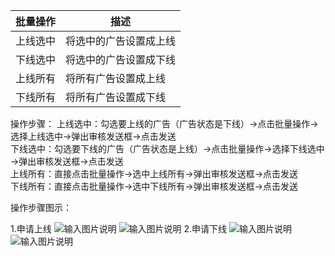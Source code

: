 
|批量操作   | 描述  |
|---|---|
| 上线选中  | 将选中的广告设置成上线  |
| 下线选中  | 将选中的广告设置成下线  |
| 上线所有  | 将所有广告设置成上线  |
| 下线所有  | 将所有广告设置成下线  |

操作步骤：
上线选中：勾选要上线的广告（广告状态是下线）→点击批量操作→选择上线选中→弹出审核发送框→点击发送   
下线选中：勾选要下线的广告（广告状态是上线）→点击批量操作→选择下线选中→弹出审核发送框→点击发送     
上线所有：直接点击批量操作→选中上线所有→弹出审核发送框→点击发送                                 
下线所有：直接点击批量操作→选中下线所有→弹出审核发送框→点击发送         

操作步骤图示：                       

1.申请上线
![输入图片说明](https://images.gitee.com/uploads/images/2021/0425/144841_8b944cdf_8867015.png "屏幕截图.png")
![输入图片说明](https://images.gitee.com/uploads/images/2021/0425/145312_7f86ce40_8867015.png "屏幕截图.png")
2.申请下线
![输入图片说明](https://images.gitee.com/uploads/images/2021/0425/150848_8779e18c_8867015.png "屏幕截图.png")
![输入图片说明](https://images.gitee.com/uploads/images/2021/0425/145312_7f86ce40_8867015.png "屏幕截图.png")

